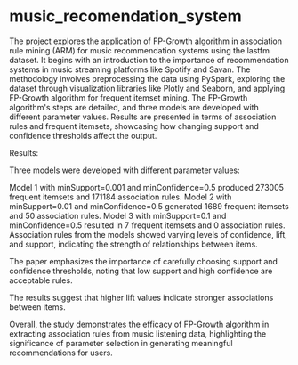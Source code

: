 # music_recomendation_system
The project explores the application of FP-Growth algorithm in association rule mining (ARM) for music recommendation systems using the lastfm dataset. It begins with an introduction to the importance of recommendation systems in music streaming platforms like Spotify and Savan. The methodology involves preprocessing the data using PySpark, exploring the dataset through visualization libraries like Plotly and Seaborn, and applying FP-Growth algorithm for frequent itemset mining. The FP-Growth algorithm's steps are detailed, and three models are developed with different parameter values. Results are presented in terms of association rules and frequent itemsets, showcasing how changing support and confidence thresholds affect the output.

Results:

Three models were developed with different parameter values:

Model 1 with minSupport=0.001 and minConfidence=0.5 produced 273005 frequent itemsets and 171184 association rules.
Model 2 with minSupport=0.01 and minConfidence=0.5 generated 1689 frequent itemsets and 50 association rules.
Model 3 with minSupport=0.1 and minConfidence=0.5 resulted in 7 frequent itemsets and 0 association rules.
Association rules from the models showed varying levels of confidence, lift, and support, indicating the strength of relationships between items.

The paper emphasizes the importance of carefully choosing support and confidence thresholds, noting that low support and high confidence are acceptable rules.

The results suggest that higher lift values indicate stronger associations between items.

Overall, the study demonstrates the efficacy of FP-Growth algorithm in extracting association rules from music listening data, highlighting the significance of parameter selection in generating meaningful recommendations for users.
